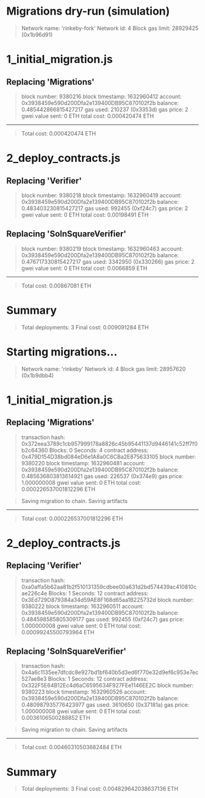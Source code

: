 

Migrations dry-run (simulation)
===============================
> Network name:    'rinkeby-fork'
> Network id:      4
> Block gas limit: 28929425 (0x1b96d91)


1_initial_migration.js
======================

   Replacing 'Migrations'
   ----------------------
   > block number:        9380216
   > block timestamp:     1632960412
   > account:             0x3938459e590d200Dfa2e139400DB95C870102f2b
   > balance:             0.485442866815427217
   > gas used:            210237 (0x3353d)
   > gas price:           2 gwei
   > value sent:          0 ETH
   > total cost:          0.000420474 ETH

   -------------------------------------
   > Total cost:         0.000420474 ETH


2_deploy_contracts.js
=====================

   Replacing 'Verifier'
   --------------------
   > block number:        9380218
   > block timestamp:     1632960419
   > account:             0x3938459e590d200Dfa2e139400DB95C870102f2b
   > balance:             0.483403230815427217
   > gas used:            992455 (0xf24c7)
   > gas price:           2 gwei
   > value sent:          0 ETH
   > total cost:          0.00198491 ETH


   Replacing 'SolnSquareVerifier'
   ------------------------------
   > block number:        9380219
   > block timestamp:     1632960463
   > account:             0x3938459e590d200Dfa2e139400DB95C870102f2b
   > balance:             0.476717330815427217
   > gas used:            3342950 (0x330266)
   > gas price:           2 gwei
   > value sent:          0 ETH
   > total cost:          0.0066859 ETH

   -------------------------------------
   > Total cost:          0.00867081 ETH


Summary
=======
> Total deployments:   3
> Final cost:          0.009091284 ETH





Starting migrations...
======================
> Network name:    'rinkeby'
> Network id:      4
> Block gas limit: 28957620 (0x1b9dbb4)


1_initial_migration.js
======================

   Replacing 'Migrations'
   ----------------------
   > transaction hash:    0x372eea3789c1cb957999178a8826c45b95441137d9446141c52ff7f0b2c64360
   > Blocks: 0            Seconds: 4
   > contract address:    0x479D154D38bd084eD6e1A8a0C6CBa2E875633105
   > block number:        9380220
   > block timestamp:     1632960481
   > account:             0x3938459e590d200Dfa2e139400DB95C870102f2b
   > balance:             0.485636803813614921
   > gas used:            226537 (0x374e9)
   > gas price:           1.000000008 gwei
   > value sent:          0 ETH
   > total cost:          0.000226537001812296 ETH


   > Saving migration to chain.
   > Saving artifacts
   -------------------------------------
   > Total cost:     0.000226537001812296 ETH


2_deploy_contracts.js
=====================

   Replacing 'Verifier'
   --------------------
   > transaction hash:    0xa0affa5b62aa81b2f510131359cdbee00a631d2bd574439ac410810cae226c4e
   > Blocks: 1            Seconds: 12
   > contract address:    0x3Ed729D879384a34d59AE8F168d65aa1B225732d
   > block number:        9380222
   > block timestamp:     1632960511
   > account:             0x3938459e590d200Dfa2e139400DB95C870102f2b
   > balance:             0.484598585805309177
   > gas used:            992455 (0xf24c7)
   > gas price:           1.000000008 gwei
   > value sent:          0 ETH
   > total cost:          0.00099245500793964 ETH


   Replacing 'SolnSquareVerifier'
   ------------------------------
   > transaction hash:    0x4a6c1135ee7dfcdc8e927bd1bf640b5d3ed6f770e32d9ef6c953e7ec527ae8e3
   > Blocks: 1            Seconds: 12
   > contract address:    0x322F5E64B12Ec4d6aC6595634F927FEe1146EE2C
   > block number:        9380223
   > block timestamp:     1632960526
   > account:             0x3938459e590d200Dfa2e139400DB95C870102f2b
   > balance:             0.480987935776423977
   > gas used:            3610650 (0x37181a)
   > gas price:           1.000000008 gwei
   > value sent:          0 ETH
   > total cost:          0.0036106500288852 ETH


   > Saving migration to chain.
   > Saving artifacts
   -------------------------------------       
   > Total cost:     0.00460310503682484 ETH   


Summary
=======
> Total deployments:   3
> Final cost:          0.004829642038637136 ETH
